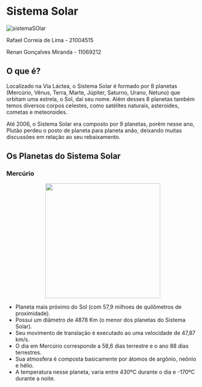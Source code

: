 # Sistema Solar

![sistemaSOlar](https://user-images.githubusercontent.com/47281465/201498849-5a663405-6089-4bfe-afa8-0fa97a446d9d.jpg)

Rafael Correia de Lima - 21004515 

Renan Gonçalves Miranda - 11069212

## O que é?
Localizado na Via Láctea, o Sistema Solar é formado por 8 planetas (Mercúrio, Vênus, Terra, Marte, Júpiter, Saturno, Urano, Netuno) que orbitam uma estrela, o Sol, daí seu nome. Além desses 8 planetas também temos diversos corpos celestes, como satélites naturais, asteroides, cometas e meteoroides.

Até 2006, o Sistema Solar era composto por 9 planetas, porém nesse ano, Plutão perdeu o posto de planeta para planeta anão, deixando muitas discussões em relação ao seu rebaixamento.

## Os Planetas do Sistema Solar

### Mercúrio

<div align="center">
<img src="https://user-images.githubusercontent.com/47281465/201498849-5a663405-6089-4bfe-afa8-0fa97a446d9d.jpg" width="300px" />
</div>

* Planeta mais próximo do Sol (com 57,9 milhoes de quilômetros de proximidade).
* Possuí um diâmetro de 4878 Km (o menor dos planetas do Sistema Solar).
* Seu movimento de translação é executado ao uma velocidade de 47,87 km/s.
* O dia em Mercúrio corresponde a 58,6 dias terrestre e o ano 88 dias terrestres.
* Sua atmosfera é composta basicamente por átomos de argônio, neônio e hélio.
* A temperatura nesse planeta, varia entre 430ºC durante o dia e -170ºC durante a noite.
